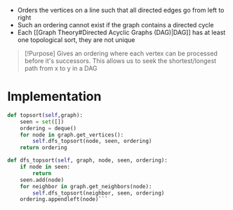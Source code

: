 - Orders the vertices on a line such that all directed edges go from left to right
- Such an ordering cannot exist if the graph contains a directed cycle
- Each [[Graph Theory#Directed Acyclic Graphs (DAG)|DAG]] has at least one topological sort, they are not unique

>[!Purpose]
>Gives an ordering where each vertex can be processed before it's successors. This allows us to seek the shortest/longest path from x to y in a DAG



# Implementation

```python
def topsort(self,graph):
	seen = set([])
	ordering = deque()
	for node in graph.get_vertices():
		self.dfs_topsort(node, seen, ordering)
	return ordering

def dfs_topsort(self, graph, node, seen, ordering):
	if node in seen:
		return 
	seen.add(node)
	for neighbor in graph.get_neighbors(node):
		self.dfs_topsort(neighbor, seen, ordering)
	ordering.appendleft(node)```
